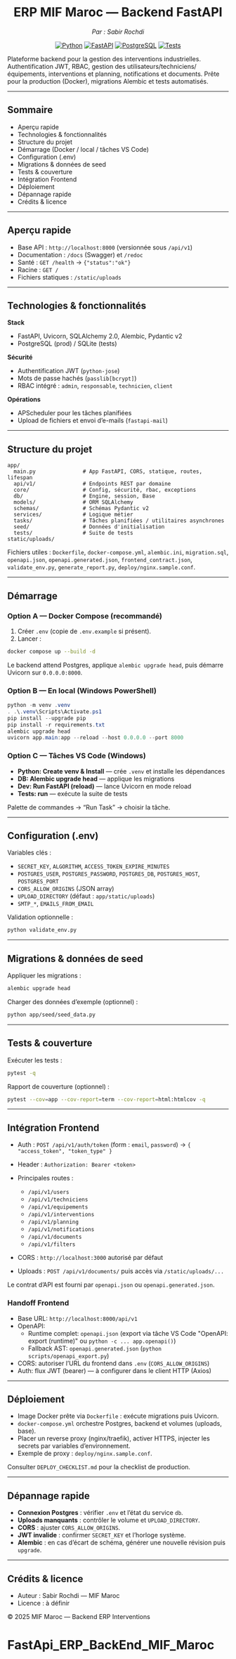 <h1 align="center">ERP MIF Maroc — Backend FastAPI</h1>
<p align="center"><em>Par : Sabir Rochdi</em></p>

<p align="center">
  <a href="https://www.python.org/"><img alt="Python" src="https://img.shields.io/badge/python-3.11%2B-blue.svg"></a>
  <a href="https://fastapi.tiangolo.com/"><img alt="FastAPI" src="https://img.shields.io/badge/FastAPI-0.110%2B-009688.svg"></a>
  <a href="https://www.postgresql.org/"><img alt="PostgreSQL" src="https://img.shields.io/badge/PostgreSQL-16%2B-336791.svg"></a>
  <a href="#tests--couverture"><img alt="Tests" src="https://img.shields.io/badge/tests-pytest%20%2B%20coverage-brightgreen.svg"></a>
</p>

Plateforme backend pour la gestion des interventions industrielles. Authentification JWT, RBAC, gestion des utilisateurs/techniciens/équipements, interventions et planning, notifications et documents. Prête pour la production (Docker), migrations Alembic et tests automatisés.

---

## Sommaire

* Aperçu rapide
* Technologies & fonctionnalités
* Structure du projet
* Démarrage (Docker / local / tâches VS Code)
* Configuration (.env)
* Migrations & données de seed
* Tests & couverture
* Intégration Frontend
* Déploiement
* Dépannage rapide
* Crédits & licence

---

## Aperçu rapide

* Base API : `http://localhost:8000` (versionnée sous `/api/v1`)
* Documentation : `/docs` (Swagger) et `/redoc`
* Santé : `GET /health` → `{"status":"ok"}`
* Racine : `GET /`
* Fichiers statiques : `/static/uploads`

---

## Technologies & fonctionnalités

**Stack**

* FastAPI, Uvicorn, SQLAlchemy 2.0, Alembic, Pydantic v2
* PostgreSQL (prod) / SQLite (tests)

**Sécurité**

* Authentification JWT (`python-jose`)
* Mots de passe hachés (`passlib[bcrypt]`)
* RBAC intégré : `admin`, `responsable`, `technicien`, `client`

**Opérations**

* APScheduler pour les tâches planifiées
* Upload de fichiers et envoi d’e-mails (`fastapi-mail`)

---

## Structure du projet

```
app/
  main.py               # App FastAPI, CORS, statique, routes, lifespan
  api/v1/               # Endpoints REST par domaine
  core/                 # Config, sécurité, rbac, exceptions
  db/                   # Engine, session, Base
  models/               # ORM SQLAlchemy
  schemas/              # Schémas Pydantic v2
  services/             # Logique métier
  tasks/                # Tâches planifiées / utilitaires asynchrones
  seed/                 # Données d'initialisation
  tests/                # Suite de tests
static/uploads/
```

Fichiers utiles : `Dockerfile`, `docker-compose.yml`, `alembic.ini`, `migration.sql`, `openapi.json`, `openapi.generated.json`, `frontend_contract.json`, `validate_env.py`, `generate_report.py`, `deploy/nginx.sample.conf`.

---

## Démarrage

### Option A — Docker Compose (recommandé)

1. Créer `.env` (copie de `.env.example` si présent).
2. Lancer :

```bash
docker compose up --build -d
```

Le backend attend Postgres, applique `alembic upgrade head`, puis démarre Uvicorn sur `0.0.0.0:8000`.

### Option B — En local (Windows PowerShell)

```powershell
python -m venv .venv
. .\.venv\Scripts\Activate.ps1
pip install --upgrade pip
pip install -r requirements.txt
alembic upgrade head
uvicorn app.main:app --reload --host 0.0.0.0 --port 8000
```

### Option C — Tâches VS Code (Windows)

* **Python: Create venv & Install** — crée `.venv` et installe les dépendances
* **DB: Alembic upgrade head** — applique les migrations
* **Dev: Run FastAPI (reload)** — lance Uvicorn en mode reload
* **Tests: run** — exécute la suite de tests

Palette de commandes → “Run Task” → choisir la tâche.

---

## Configuration (.env)

Variables clés :

* `SECRET_KEY`, `ALGORITHM`, `ACCESS_TOKEN_EXPIRE_MINUTES`
* `POSTGRES_USER`, `POSTGRES_PASSWORD`, `POSTGRES_DB`, `POSTGRES_HOST`, `POSTGRES_PORT`
* `CORS_ALLOW_ORIGINS` (JSON array)
* `UPLOAD_DIRECTORY` (défaut : `app/static/uploads`)
* `SMTP_*`, `EMAILS_FROM_EMAIL`

Validation optionnelle :

```bash
python validate_env.py
```

---

## Migrations & données de seed

Appliquer les migrations :

```bash
alembic upgrade head
```

Charger des données d’exemple (optionnel) :

```bash
python app/seed/seed_data.py
```

---

## Tests & couverture

Exécuter les tests :

```bash
pytest -q
```

Rapport de couverture (optionnel) :

```bash
pytest --cov=app --cov-report=term --cov-report=html:htmlcov -q
```

---

## Intégration Frontend

* Auth : `POST /api/v1/auth/token` (form : `email`, `password`) → `{ "access_token", "token_type" }`
* Header : `Authorization: Bearer <token>`
* Principales routes :

  * `/api/v1/users`
  * `/api/v1/techniciens`
  * `/api/v1/equipements`
  * `/api/v1/interventions`
  * `/api/v1/planning`
  * `/api/v1/notifications`
  * `/api/v1/documents`
  * `/api/v1/filters`
* CORS : `http://localhost:3000` autorisé par défaut
* Uploads : `POST /api/v1/documents/` puis accès via `/static/uploads/...`

Le contrat d’API est fourni par `openapi.json` ou `openapi.generated.json`.

### Handoff Frontend

- Base URL: `http://localhost:8000/api/v1`
- OpenAPI:
  - Runtime complet: `openapi.json` (export via tâche VS Code "OpenAPI: export (runtime)" ou `python -c ... app.openapi()`)
  - Fallback AST: `openapi.generated.json` (`python scripts/openapi_export.py`)
- CORS: autoriser l’URL du frontend dans `.env` (`CORS_ALLOW_ORIGINS`)
- Auth: flux JWT (bearer) — à configurer dans le client HTTP (Axios)

---

## Déploiement

* Image Docker prête via `Dockerfile` : exécute migrations puis Uvicorn.
* `docker-compose.yml` orchestre Postgres, backend et volumes (uploads, base).
* Placer un reverse proxy (nginx/traefik), activer HTTPS, injecter les secrets par variables d’environnement.
* Exemple de proxy : `deploy/nginx.sample.conf`.

Consulter `DEPLOY_CHECKLIST.md` pour la checklist de production.

---

## Dépannage rapide

* **Connexion Postgres** : vérifier `.env` et l’état du service `db`.
* **Uploads manquants** : contrôler le volume et `UPLOAD_DIRECTORY`.
* **CORS** : ajuster `CORS_ALLOW_ORIGINS`.
* **JWT invalide** : confirmer `SECRET_KEY` et l’horloge système.
* **Alembic** : en cas d’écart de schéma, générer une nouvelle révision puis `upgrade`.

---

## Crédits & licence

* Auteur : Sabir Rochdi — MIF Maroc
* Licence : à définir

© 2025 MIF Maroc — Backend ERP Interventions
# FastApi_ERP_BackEnd_MIF_Maroc
